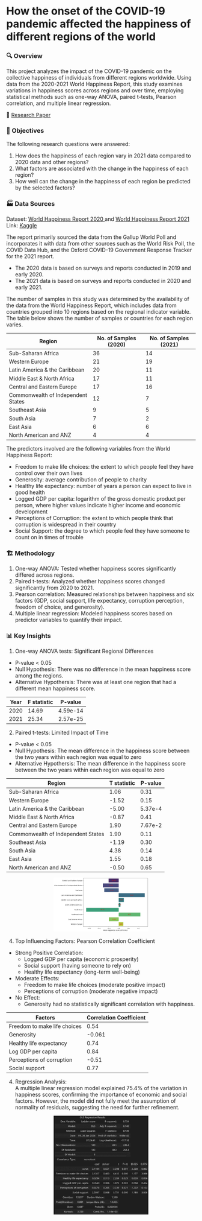 # How the onset of the COVID-19 pandemic affected the happiness of different regions of the world

### 🔍 Overview

This project analyzes the impact of the COVID-19 pandemic on the collective happiness of individuals from different regions worldwide. Using data from the 2020-2021 World Happiness Report, this study examines variations in happiness scores across regions and over time, employing statistical methods such as one-way ANOVA, paired t-tests, Pearson correlation, and multiple linear regression.

🔗 [Research Paper](https://github.com/MaryNathalie/How-the-onset-of-the-COVID-19-pandemic-affected-the-happiness-of-different-regions-of-the-world/blob/main/documents/written_report.pdf)

### 🎯 Objectives

The following research questions were answered:
1. How does the happiness of each region vary in 2021 data compared to 2020 data and other regions?
2. What factors are associated with the change in the happiness of each region?
3. How well can the change in the happiness of each region be predicted by the selected factors?

### 🏭 Data Sources

Dataset: [World Happiness Report 2020 ](https://worldhappiness.report/ed/2020/)and [World Happiness Report 2021](https://worldhappiness.report/ed/2021/)  
Link: [Kaggle](https://www.kaggle.com/datasets/ajaypalsinghlo/world-happiness-report-2021)  

The report primarily sourced the data from the Gallup World Poll and incorporates it with data from other sources such as the World Risk Poll, the COVID Data Hub, and the Oxford COVID-19 Government Response Tracker for the 2021 report.
- The 2020 data is based on surveys and reports conducted in 2019 and early 2020.
- The 2021 data is based on surveys and reports conducted in 2020 and early 2021.

The number of samples in this study was determined by the availability of the data from the World Happiness Report, which includes data from countries grouped into 10 regions based on the regional indicator variable. The table below shows the number of samples or countries for each region varies.

<div align="center">

| Region                                 | No. of Samples (2020) | No. of Samples (2021) |
|----------------------------------------|----------------------|----------------------|
| Sub-Saharan Africa                     | 36                   | 14                   |
| Western Europe                         | 21                   | 19                   |
| Latin America & the Caribbean          | 20                   | 11                   |
| Middle East & North Africa             | 17                   | 11                   |
| Central and Eastern Europe             | 17                   | 16                   |
| Commonwealth of Independent States     | 12                   | 7                    |
| Southeast Asia                         | 9                    | 5                    |
| South Asia                             | 7                    | 2                    |
| East Asia                              | 6                    | 6                    |
| North American and ANZ                 | 4                    | 4                    |

</div>

The predictors involved are the following variables from the World Happiness Report:
- Freedom to make life choices: the extent to which people feel they have control over their own lives
- Generosity: average contribution of people to charity
- Healthy life expectancy: number of years a person can expect to live in good health
- Logged GDP per capita: logarithm of the gross domestic product per person, where higher values indicate higher income and economic development
- Perceptions of Corruption: the extent to which people think that corruption is widespread in their country
- Social Support: the degree to which people feel they have someone to count on in times of trouble

### 🏗 Methodology
1. One-way ANOVA: Tested whether happiness scores significantly differed across regions.
2. Paired t-tests: Analyzed whether happiness scores changed significantly from 2020 to 2021.
3. Pearson correlation: Measured relationships between happiness and six factors (GDP, social support, life expectancy, corruption perception, freedom of choice, and generosity).
4. Multiple linear regression: Modeled happiness scores based on predictor variables to quantify their impact.

### 📊 Key Insights
1. One-way ANOVA tests: Significant Regional Differences
- P-value < 0.05
- Null Hypothesis: There was no difference in the mean happiness score among the regions.
- Alternative Hypothersis: There was at least one region that had a different mean happiness score. 
<div align="center">

| Year                                 | F statistic    | P-value     |
|--------------------------------------|----------------|-------------|
| 2020                                 | 14.69          | 4.59e-14    |
| 2021                                 | 25.34          | 2.57e-25    |

</div>

2. Paired t-tests: Limited Impact of Time
- P-value < 0.05
- Null Hypothesis: The mean difference in the happiness score between the two years within each region was equal to zero
- Alternative Hypothersis: The mean difference in the happiness score between the two years within each region was equal to zero

<div align="center">

| Region                                 |  T statistic    | P-value     |
|----------------------------------------|-----------------|-------------|
| Sub-Saharan Africa                     | 1.06            | 0.31        |
| Western Europe                         | -1.52           | 0.15        |
| Latin America & the Caribbean          | -5.00           | 5.37e-4     |
| Middle East & North Africa             | -0.87           | 0.41        |
| Central and Eastern Europe             | 1.90            | 7.67e-2     |
| Commonwealth of Independent States     | 1.90            | 0.11        |
| Southeast Asia                         | -1.19           | 0.30        |
| South Asia                             | 4.38            | 0.14        |
| East Asia                              | 1.55            | 0.18        |
| North American and ANZ                 | -0.50           | 0.65        |

</div>

<p align="center">
<img src="https://github.com/MaryNathalie/How-the-onset-of-the-COVID-19-pandemic-affected-the-happiness-of-different-regions-of-the-world/blob/main/images/mean_happiness_score.png" width=50% height=50%>
</p> 

4. Top Influencing Factors: Pearson Correlation Coefficient
  - Strong Positive Correlation:
    - Logged GDP per capita (economic prosperity)
    - Social support (having someone to rely on)
    - Healthy life expectancy (long-term well-being)
  - Moderate Effects:
    - Freedom to make life choices (moderate positive impact)
    - Perceptions of corruption (moderate negative impact)
  - No Effect:
    - Generosity had no statistically significant correlation with happiness.

<div align="center">

| Factors                            |  Correlation Coefficient |
|------------------------------------|--------------------------|
| Freedom to make life choices       | 0.54                     | 
| Generosity                         | -0.061                   |
| Healthy life expectancy            | 0.74                     | 
| Log GDP per capita                 | 0.84                     | 
| Perceptions of corruption          | -0.51                    | 
| Social support                     | 0.77                     | 

</div>

4. Regression Analysis:  
A multiple linear regression model explained 75.4% of the variation in happiness scores, confirming the importance of economic and social factors. However, the model did not fully meet the assumption of normality of residuals, suggesting the need for further refinement.

<p align="center">
<img src="https://github.com/MaryNathalie/How-the-onset-of-the-COVID-19-pandemic-affected-the-happiness-of-different-regions-of-the-world/blob/main/images/linear_regression.png" width=50% height=50%>
</p> 


